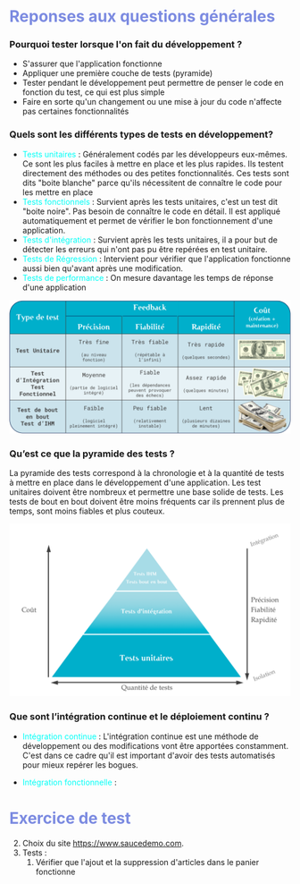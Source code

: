 # <span style="color:#7C8BE1FF"> Reponses aux questions générales

### Pourquoi tester lorsque l'on fait du développement ?

- S'assurer que l'application fonctionne
- Appliquer une première couche de tests (pyramide)
- Tester pendant le développement peut permettre de penser le code en fonction du test, ce qui est plus simple
- Faire en sorte qu'un changement ou une mise à jour du code n'affecte pas certaines fonctionnalités

### Quels sont les différents types de tests en développement?

- <span style="color:#00fff7"> Tests unitaires </span>: Généralement codés par les développeurs eux-mêmes. Ce sont les plus faciles à mettre en place et les plus rapides. Ils testent directement des méthodes ou des petites fonctionnalités. Ces tests sont dits "boite blanche" parce qu'ils nécessitent de connaître le code pour les mettre en place
- <span style="color:#00fff7">Tests fonctionnels </span>: Survient après les tests unitaires, c'est un test dit "boite noire". Pas besoin de connaître le code en détail. Il est appliqué automatiquement et permet de vérifier le bon fonctionnement d'une application. 
- <span style="color:#00fff7">Tests d'intégration </span>: Survient après les tests unitaires, il a pour but de détecter les erreurs qui n'ont pas pu être repérées en test unitaire.
- <span style="color:#00fff7">Tests de Régression </span>: Intervient pour vérifier que l'application fonctionne aussi bien qu'avant après une modification.
- <span style="color:#00fff7">Tests de performance </span>: On mesure davantage les temps de réponse d'une application

![img_1.png](img_1.png)

### Qu’est ce que la pyramide des tests ?

La pyramide des tests correspond à la chronologie et à la quantité de tests à mettre en place dans le développement d'une application. 
Les test unitaires doivent être nombreux et permettre une base solide de tests. Les tests de bout en bout doivent être moins fréquents car ils prennent plus de temps, sont moins fiables et plus couteux.

![img.png](img.png)


### Que sont l’intégration continue et le déploiement continu ?

- <span style="color:#00fff7"> Intégration continue </span>: L'intégration continue est une méthode de développement ou des modifications vont être apportées constamment. C'est dans ce cadre qu'il est important d'avoir des tests automatisés pour mieux repérer les bogues.

- <span style="color:#00FFF7FF"> Intégration fonctionnelle </span>:


# <span style="color:#7C8BE1FF"> Exercice de test

2. Choix du site https://www.saucedemo.com.
3. Tests :
   1. Vérifier que l'ajout et la suppression d'articles dans le panier fonctionne


